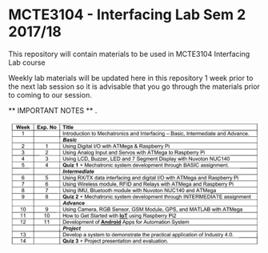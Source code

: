 # MCTE3104 - Interfacing Lab Sem 2 2017/18

This repository will contain materials to be used in MCTE3104 Interfacing Lab course

Weekly lab materials will be updated here in this repository 1 week prior to the next lab session so it is advisable that you go through the materials prior to coming to our session.



** IMPORTANT NOTES **
. 



![Course Outline](https://raw.githubusercontent.com/cannedbot/MCTE3104/master/images/contents.png)

